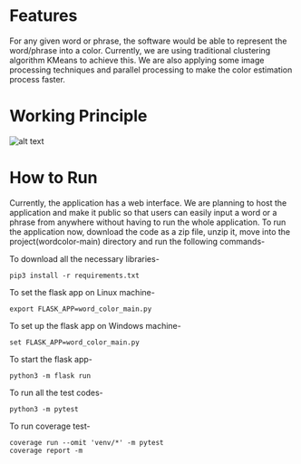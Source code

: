 # Features
For any given word or phrase, the software would be able to represent the word/phrase into a color. Currently, we are using traditional clustering algorithm KMeans to achieve this. We are also applying some image processing techniques and parallel processing to make the color estimation process faster.

# Working Principle
![alt text](https://ucb3e5ac2ee0ed797b4b48ba0a28.previews.dropboxusercontent.com/p/thumb/ABLRCDThQEPyXQHjLgq-gUxou3VyTd3FZJE9srTNRqRRDqAF2cwfhEE-jbmusCi0aiRamt5IrSF4uvfK1QmaKtgrncpPdYrxhRQ0MmXan3QKpq1LVMJuQuXch-Uc2qclr3kp17kpas7AjIy3sCAoXn7RC4II2nXNKCn-cYRmaRmmoYtoTZedcfKmN_e9NGN1_Z3jNPKWX6eLmV9vLQOJS9R0QgOMm_ChJY0DIASMTSB2rBQ2frYXkG5yB3idZIC53CZMftjY42gBnVO6j-3p1Bb0JXHjKcbG2kqUdtnw-pfH2uvckHsID0k8IEKKhjITGT7re-Iu0RMh2XIEGapxVvGEgB4TVztnXbDCsTxeIFokDaflCeIey4IeYOA9EOa6eynLG8bJWpJ7BPZh3Vj_BeFd/p.jpeg?fv_content=true&size_mode=5)

# How to Run
Currently, the application has a web interface. We are planning to host the application and make it public so that users can easily input a word or a phrase from anywhere without having to run the whole application. 
To run the application now, download the code as a zip file, unzip it, move into the project(wordcolor-main) directory and run the following commands-

To download all the necessary libraries-
```
pip3 install -r requirements.txt
```
To set the flask app on Linux machine-
```
export FLASK_APP=word_color_main.py
```
To set up the flask app on Windows machine-
```
set FLASK_APP=word_color_main.py
```
To start the flask app-
```
python3 -m flask run
```
To run all the test codes-
```
python3 -m pytest
```
To run coverage test-
```
coverage run --omit 'venv/*' -m pytest
coverage report -m
```
